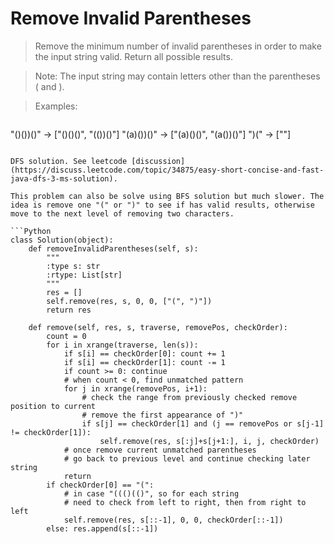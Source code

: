 # Remove Invalid Parentheses

> Remove the minimum number of invalid parentheses in order to make the input string valid. Return all possible results.

> Note: The input string may contain letters other than the parentheses ( and ).

> Examples:

> ```
"()())()" -> ["()()()", "(())()"]
"(a)())()" -> ["(a)()()", "(a())()"]
")(" -> [""]
```

DFS solution. See leetcode [discussion](https://discuss.leetcode.com/topic/34875/easy-short-concise-and-fast-java-dfs-3-ms-solution).

This problem can also be solve using BFS solution but much slower. The idea is remove one "(" or ")" to see if has valid results, otherwise move to the next level of removing two characters.

```Python
class Solution(object):
    def removeInvalidParentheses(self, s):
        """
        :type s: str
        :rtype: List[str]
        """
        res = []
        self.remove(res, s, 0, 0, ["(", ")"])
        return res

    def remove(self, res, s, traverse, removePos, checkOrder):
        count = 0
        for i in xrange(traverse, len(s)):
            if s[i] == checkOrder[0]: count += 1
            if s[i] == checkOrder[1]: count -= 1
            if count >= 0: continue
            # when count < 0, find unmatched pattern
            for j in xrange(removePos, i+1):
                # check the range from previously checked remove position to current
                # remove the first appearance of ")"
                if s[j] == checkOrder[1] and (j == removePos or s[j-1] != checkOrder[1]):
                    self.remove(res, s[:j]+s[j+1:], i, j, checkOrder)
            # once remove current unmatched parentheses
            # go back to previous level and continue checking later string
            return
        if checkOrder[0] == "(":
            # in case "((()(()", so for each string
            # need to check from left to right, then from right to left
            self.remove(res, s[::-1], 0, 0, checkOrder[::-1])
        else: res.append(s[::-1])
```

